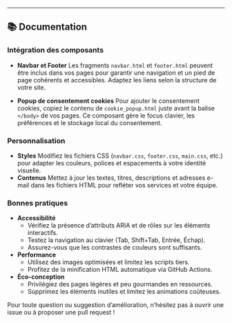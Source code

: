 ---
## 📚 Documentation

### Intégration des composants

- **Navbar et Footer**
  Les fragments `navbar.html` et `footer.html` peuvent être inclus dans vos pages pour garantir une navigation et un pied de page cohérents et accessibles.
  Adaptez les liens selon la structure de votre site.

- **Popup de consentement cookies**
  Pour ajouter le consentement cookies, copiez le contenu de `cookie_popup.html` juste avant la balise `</body>` de vos pages.
  Ce composant gère le focus clavier, les préférences et le stockage local du consentement.

### Personnalisation

- **Styles**
  Modifiez les fichiers CSS (`navbar.css`, `footer.css`, `main.css`, etc.) pour adapter les couleurs, polices et espacements à votre identité visuelle.
- **Contenus**
  Mettez à jour les textes, titres, descriptions et adresses e-mail dans les fichiers HTML pour refléter vos services et votre équipe.

### Bonnes pratiques

- **Accessibilité**
  - Vérifiez la présence d’attributs ARIA et de rôles sur les éléments interactifs.
  - Testez la navigation au clavier (Tab, Shift+Tab, Entrée, Échap).
  - Assurez-vous que les contrastes de couleurs sont suffisants.
- **Performance**
  - Utilisez des images optimisées et limitez les scripts tiers.
  - Profitez de la minification HTML automatique via GitHub Actions.
- **Éco-conception**
  - Privilégiez des pages légères et peu gourmandes en ressources.
  - Supprimez les éléments inutiles et limitez les animations coûteuses.

Pour toute question ou suggestion d’amélioration, n’hésitez pas à ouvrir une issue ou à proposer une pull request !
